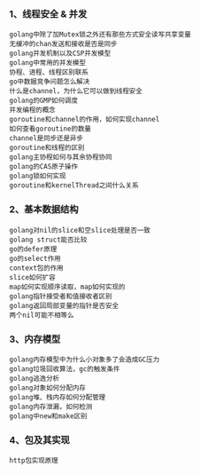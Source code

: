 ### 1、线程安全 & 并发

    golang中除了加Mutex锁之外还有那些方式安全读写共享变量
    无缓冲的chan发送和接收是否是同步
    golang并发机制以及CSP并发模型
    golang中常用的并发模型
    协程、进程、线程区别联系
    go中数据竞争问题怎么解决
    什么是channel，为什么它可以做到线程安全
    golang的GMP如何调度
    并发编程的概念
    goroutine和channel的作用，如何实现channel
    如何查看goroutine的数量
    channel是同步还是异步
    goroutine和线程的区别
    golang主协程如何与其余协程协同
    golang的CAS原子操作
    golang锁如何实现
    goroutine和kernelThread之间什么关系

### 2、基本数据结构

    golang对nil的slice和空slice处理是否一致
    golang struct能否比较
    go的defer原理
    go的select作用
    context包的作用
    slice如何扩容
    map如何实现顺序读取，map如何实现的
    golang指针接受者和值接收者区别
    golang返回局部变量的指针是否安全
    两个nil可能不相等么



### 3、内存模型

    golang内存模型中为什么小对象多了会造成GC压力
    golang垃圾回收算法，gc的触发条件
    golang逃逸分析
    golang对象如何分配内存
    golang堆、栈内存如何分配管理
    golang内存泄漏，如何检测
    golang中new和make区别

### 4、包及其实现

    http包实现原理
